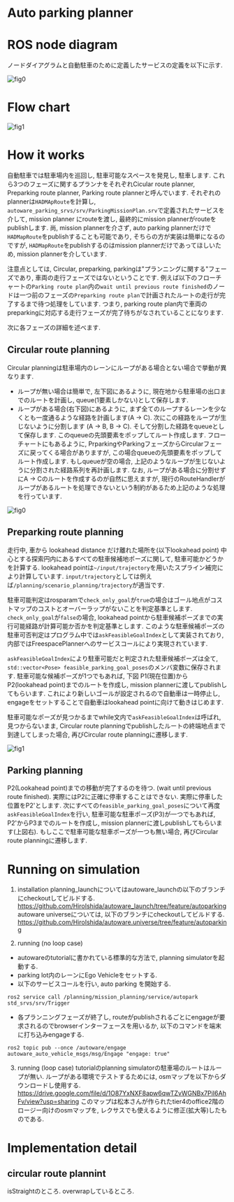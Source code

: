 # Auto parking planner

# ROS node diagram
ノードダイアグラムと自動駐車のために定義したサービスの定義を以下に示す.

![fig0](./image/nodes.drawio.svg)


# Flow chart

![fig1](./image/phase.drawio.svg) 

# How it works
自動駐車では駐車場内を巡回し, 駐車可能なスペースを発見し, 駐車します. これら3つのフェーズに関するプランナをそれぞれCicular route planner, Preparking route planner, Parking route plannerと呼んでいます. それぞれのplannerは`HADMApRoute`を計算し, `autoware_parking_srvs/srv/ParkingMissionPlan.srv`で定義されたサービスを介して, mission planner にrouteを渡し, 最終的にmission plannerがrouteをpublishします. 尚, mission plannerを介さず, auto parking plannerだけで`HADMapRoute`をpublishすることも可能であり, そちらの方が実装は簡単になるのですが, `HADMapRoute`をpublishするのはmission plannerだけであってほしいため, mission plannerを介しています. 

注意点としては, Circular, preparking, parkingは"プランニングに関する"フェーズであり, 車両の走行フェーズではないということです. 例えば以下のフローチャートの`Parking route plan`内の`wait until previous route finished`のノードは一つ前のフェーズの`Preparking route plan`で計画されたルートの走行が完了するまで待つ処理をしています. つまり, parking route plan内で車両のpreparkingに対応する走行フェーズが完了待ちがなされていることになります.

次に各フェーズの詳細を述べます.

## Circular route planning
Circular planningは駐車場内のレーンにループがある場合とない場合で挙動が異なります. 
- ループが無い場合は簡単で, 左下図にあるように, 現在地から駐車場の出口までのルートを計画し, queue(1要素しかない)として保存します. 
- ループがある場合(右下図)にあるように, まず全てのループするレーンを少なくとも一度通るような経路を計画します(A -> C). 次にこの経路をループが生じないように分割します (A -> B, B -> C). そして分割した経路をqueueとして保存します. このqueueの先頭要素をポップしてルート作成します. フローチャートにもあるように, PrparkingやParkingフェーズからCircularフェーズに戻ってくる場合がありますが, この場合queueの先頭要素をポップしてルート作成します. もしqueueが空の場合, 上記のようなループが生じないように分割された経路系列を再計画します. なお, ループがある場合に分割せずにA -> Cのルートを作成するのが自然に思えますが, 現行のRouteHandlerがループがあるルートを処理できないという制約があるため上記のような処理を行っています. 

![fig0](./image/circular.drawio.svg)

## Preparking route planning
 走行中, 車から lookahead distance だけ離れた場所を(以下lookahead point) 中心とする探索円内にあるすべての駐車候補地ポーズに関して, 駐車可能かどうかを計算する. lookahead pointは`~/input/trajectory`を用いたスプライン補完により計算しています. `input/trajectory`としては例えば`/planning/scenario_planning/trajectory`が適当です.

駐車可能判定はrosparamで`check_only_goal`が`true`の場合はゴール地点がコストマップのコストとオーバーラップがないことを判定基準とします. `check_only_goal`が`false`の場合, lookahead pointから駐車候補ポーズまでの実行可能経路が計算可能か否かを判定基準とします. このような駐車候補ポーズの駐車可否判定はプログラム中では`askFeasibleGoalIndex`として実装されており, 内部ではFreespacePlannerへのサービスコールにより実現されています. 

`askFeasibleGoalIndex`により駐車可能だと判定された駐車候補ポーズは全て, `std::vector<Pose> feasible_parking_goal_poses`のメンバ変数に保存されます. 駐車可能な候補ポーズが1つでもあれば, 下図 P1(現在位置)からP2(lookahead point)までのルートを作成し, mission plannerに渡してpublishしてもらいます. これにより新しいゴールが設定されるので自動車は一時停止し, engageをセットすることで自動車はlookahead pointに向けて動きはじめます.

駐車可能なポーズが見つかるまでwhile文内で`askFeasibleGoalIndex`は呼ばれ, 見つからないまま, Circular route planningでpublishしたルートの終端地点まで到達してしまった場合, 再びCircular route planningに遷移します. 

![fig1](./image/autoparking_phase.drawio.svg)

## Parking planning
P2(Lookahead point)までの移動が完了するのを待つ. (wait until previous route finished). 実際にはP2に正確に停車することはできない. 実際に停車した位置をP2'とします. 次にすべての`feasible_parking_goal_poses`について再度`askFeasibleGoalIndex`を行い, 駐車可能な駐車ポーズ(P3)が一つでもあれば, P2'からP3までのルートを作成し, mission plannerに渡しpublishしてもらいます(上図右). もしここで駐車可能な駐車ポーズが一つも無い場合, 再びCircular route planningに遷移します. 

# Running on simulation
1. installation
planning_launchについてはautoware_launchの以下のブランチにcheckoutしてビルドする. 
https://github.com/HiroIshida/autoware_launch/tree/feature/autoparking
autoware universeについては, 以下のブランチにcheckoutしてビルドする. 
https://github.com/HiroIshida/autoware.universe/tree/feature/autoparking

2. running (no loop case)
- autowareのtutorialに書かれている標準的な方法で, planning simulatorを起動する.
- parking lot内のレーンにEgo Vehicleをセットする.
- 以下のサービスコールを行い, auto parking を開始する.
```
ros2 service call /planning/mission_planning/service/autopark std_srvs/srv/Trigger
```
- 各プランニングフェーズが終了し, routeがpublishされるごとにengageが要求されるのでbrowserインターフェースを用いるか, 以下のコマンドを端末に打ち込みengageする. 

```
ros2 topic pub --once /autoware/engage autoware_auto_vehicle_msgs/msg/Engage "engage: true"
```

3. running (loop case)
tutorialのplanning simulatorの駐車場のルートはループが無い. ループがある環境でテストするためには, osmマップを以下からダウンロードし使用する.
https://drive.google.com/file/d/1O87YxNXF8apw6qwTZvWGNBx7PiI6AhFv/view?usp=sharing
このマップは松本さんが作られたtier4のoffice2階のロージー向けのosmマップを, レクサスでも使えるように修正(拡大等)したものである.

# Implementation detail
## circular route plannint

isStraightのところ.
overwrapしているところ.
